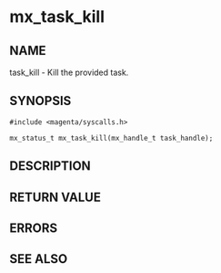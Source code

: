 # mx_task_kill

## NAME

task_kill - Kill the provided task.

## SYNOPSIS

```
#include <magenta/syscalls.h>

mx_status_t mx_task_kill(mx_handle_t task_handle);

```

## DESCRIPTION

## RETURN VALUE

## ERRORS

## SEE ALSO

